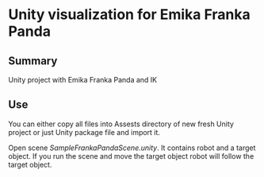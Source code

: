 # Unity visualization for Emika Franka Panda

## Summary
Unity project with Emika Franka Panda and IK

## Use
You can either copy all files into Assests directory of new fresh Unity project or just Unity package file and import it.

Open scene *SampleFrankaPandaScene.unity*. It contains robot and a target object. If you run the scene and move the target object robot will follow the target object.